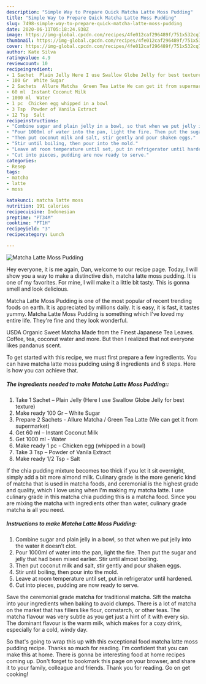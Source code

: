 ```yaml
---
description: "Simple Way to Prepare Quick Matcha Latte Moss Pudding"
title: "Simple Way to Prepare Quick Matcha Latte Moss Pudding"
slug: 7498-simple-way-to-prepare-quick-matcha-latte-moss-pudding
date: 2020-06-11T05:18:24.938Z
image: https://img-global.cpcdn.com/recipes/4fe012caf296489f/751x532cq70/matcha-latte-moss-pudding-recipe-main-photo.jpg
thumbnail: https://img-global.cpcdn.com/recipes/4fe012caf296489f/751x532cq70/matcha-latte-moss-pudding-recipe-main-photo.jpg
cover: https://img-global.cpcdn.com/recipes/4fe012caf296489f/751x532cq70/matcha-latte-moss-pudding-recipe-main-photo.jpg
author: Kate Silva
ratingvalue: 4.9
reviewcount: 10
recipeingredient:
- 1 Sachet  Plain Jelly Here I use Swallow Globe Jelly for best texture
- 100 Gr  White Sugar
- 2 Sachets  Allure Matcha  Green Tea Latte We can get it from supermarket
- 60 ml  Instant Coconut Milk
- 1000 ml  Water
- 1 pc  Chicken egg whipped in a bowl
- 3 Tsp  Powder of Vanila Extract
- 12 Tsp  Salt
recipeinstructions:
- "Combine sugar and plain jelly in a bowl, so that when we put jelly into the water it doesn’t clot."
- "Pour 1000ml of water into the pan, light the fire. Then put the sugar and jelly that had been mixed earlier. Stir until almost boiling."
- "Then put coconut milk and salt, stir gently and pour shaken eggs."
- "Stir until boiling, then pour into the mold."
- "Leave at room temperature until set, put in refrigerator until hardened."
- "Cut into pieces, pudding are now ready to serve."
categories:
- Resep
tags:
- matcha
- latte
- moss

katakunci: matcha latte moss
nutrition: 191 calories
recipecuisine: Indonesian
preptime: "PT34M"
cooktime: "PT1H"
recipeyield: "3"
recipecategory: Lunch

---
```



![Matcha Latte Moss Pudding](https://img-global.cpcdn.com/recipes/4fe012caf296489f/751x532cq70/matcha-latte-moss-pudding-recipe-main-photo.jpg)

Hey everyone, it is me again, Dan, welcome to our recipe page. Today, I will show you a way to make a distinctive dish, matcha latte moss pudding. It is one of my favorites. For mine, I will make it a little bit tasty. This is gonna smell and look delicious.

Matcha Latte Moss Pudding is one of the most popular of recent trending foods on earth. It is appreciated by millions daily. It is easy, it is fast, it tastes yummy. Matcha Latte Moss Pudding is something which I've loved my entire life. They're fine and they look wonderful.

USDA Organic Sweet Matcha Made from the Finest Japanese Tea Leaves. Coffee, tea, coconut water and more. But then I realized that not everyone likes pandanus scent.


To get started with this recipe, we must first prepare a few ingredients. You can have matcha latte moss pudding using 8 ingredients and 6 steps. Here is how you can achieve that.

##### The ingredients needed to make Matcha Latte Moss Pudding::

1. Take 1 Sachet – Plain Jelly (Here I use Swallow Globe Jelly for best texture)
1. Make ready 100 Gr – White Sugar
1. Prepare 2 Sachets - Allure Matcha / Green Tea Latte (We can get it from supermarket)
1. Get 60 ml – Instant Coconut Milk
1. Get 1000 ml - Water
1. Make ready 1 pc - Chicken egg (whipped in a bowl)
1. Take 3 Tsp – Powder of Vanila Extract
1. Make ready 1/2 Tsp - Salt


If the chia pudding mixture becomes too thick if you let it sit overnight, simply add a bit more almond milk. Culinary grade is the more generic kind of matcha that is used in matcha foods, and ceremonial is the highest grade and quality, which I love using when I&#39;m making my matcha latte. I use culinary grade in this matcha chia pudding this is a matcha food. Since you are mixing the matcha with ingredients other than water, culinary grade matcha is all you need. 

##### Instructions to make Matcha Latte Moss Pudding:

1. Combine sugar and plain jelly in a bowl, so that when we put jelly into the water it doesn’t clot.
1. Pour 1000ml of water into the pan, light the fire. Then put the sugar and jelly that had been mixed earlier. Stir until almost boiling.
1. Then put coconut milk and salt, stir gently and pour shaken eggs.
1. Stir until boiling, then pour into the mold.
1. Leave at room temperature until set, put in refrigerator until hardened.
1. Cut into pieces, pudding are now ready to serve.


Save the ceremonial grade matcha for traditional matcha. Sift the matcha into your ingredients when baking to avoid clumps. There is a lot of matcha on the market that has fillers like flour, cornstarch, or other teas. The matcha flavour was very subtle as you get just a hint of it with every sip. The dominant flavour is the warm milk, which makes for a cozy drink, especially for a cold, windy day. 

So that's going to wrap this up with this exceptional food matcha latte moss pudding recipe. Thanks so much for reading. I'm confident that you can make this at home. There is gonna be interesting food at home recipes coming up. Don't forget to bookmark this page on your browser, and share it to your family, colleague and friends. Thank you for reading. Go on get cooking!
